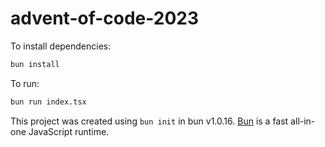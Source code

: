 # advent-of-code-2023

To install dependencies:

```bash
bun install
```

To run:

```bash
bun run index.tsx
```

This project was created using `bun init` in bun v1.0.16. [Bun](https://bun.sh) is a fast all-in-one JavaScript runtime.
